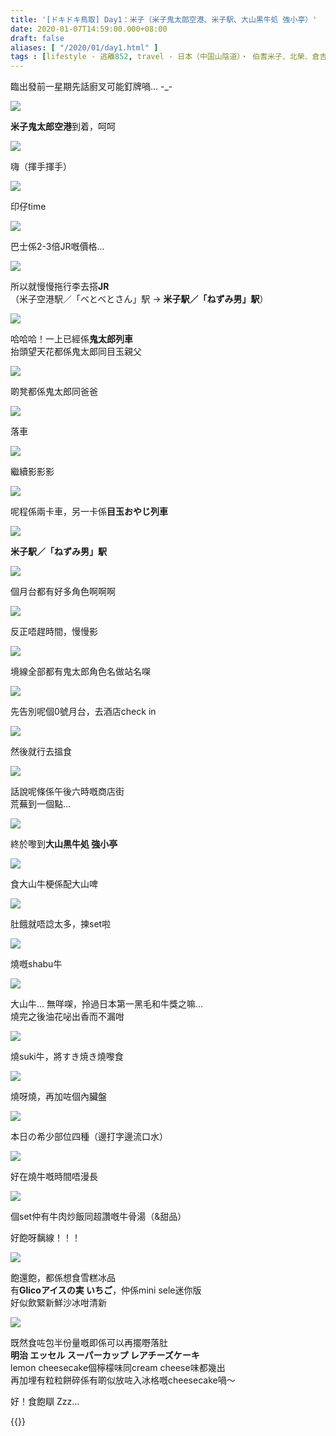 ```yaml
---
title: '[ドキドキ鳥取] Day1：米子（米子鬼太郎空港、米子駅、大山黒牛処 強小亭）'
date: 2020-01-07T14:59:00.000+08:00
draft: false
aliases: [ "/2020/01/day1.html" ]
tags : [lifestyle - 逃離852, travel - 日本（中国山陰道）・ 伯耆米子、北榮、倉吉、因幡鳥取、境港]
---
```


臨出發前一星期先話廚叉可能釘牌喎... -\_-  

![](https://y3olig.ch.files.1drv.com/y4mQyhUgxFJy8iZIbCADbVq6KP4Tce6xApuSBgTF4eloZeinJRwapRcUxhyMdBCuOQaFUcDs3MWspzTQFtRTIpwfBTDyxKJvyIG6sD3pBq4NYGf41tEmz7F2H8qZgAmlKTA3CQHbnXuSddHLnkjUy8xs0SUgDAMbU5D-wJ7XXCw1TmGyBhCLoTWqmRWObD1jXiFFQRbm9kSKIwnfGid4d6vCw?width=660&height=371&cropmode=none)

**米子鬼太郎空港**到着，呵呵  

![](https://y3ooig.ch.files.1drv.com/y4mRlgHd7xK4Z1NSqlHf5yukKgbnZODFmBXfpUuFlxJrnqg-OFeZ6wpuVRFQdvZkqancCEVX1O-RxhueoQcAxz0aqBc1mDcXtHp-n0cftaWNzvS1TLEzBSnzQpq1l06RxQdydWyN0Iwgzi4Yl_AewXRegc9sF1ym1fR2GAGVo708J1sj0WYDPbk85o5XgTP6AErgzWw7gxp6RDwulXP4xrrUQ?width=660&height=371&cropmode=none)

嗨（揮手揮手）  

![](https://zhoiig.ch.files.1drv.com/y4mQb59cD2DI_FtPAD5UbhlN-wZDQIsORyfRGlp_9m25JSxKnPivb6kNSI2s0_H9Xj8__oRz80ZwzgjsZo6u4ecOhkrnID752myjYOCyALhScCNE86ozqDNVnlfpfy9r7_NJmFLZsZ3dzSkBC8mKihIfXivPkIgFs2a1jSEAh08sJYekEQc2MV5IcOK8Gym0jhNTMVCfDLgHdCQD-G9PYFsXw?width=660&height=371&cropmode=none)

印仔time  

![](https://xxogig.ch.files.1drv.com/y4mQxoW_oxC_xn2fF6Omczt5xguR96jttbSQbp4WbzCETgZ2qCcR5o1mT3x8fTJ_5Gs7jBqvquM5832p-L31QM3cC5Rqst8nd22dqiO2tUEYek8lPoo8fM6e4rrIYlf_p5hc03HLnpBn8aHmCBTLCM84i7ahr7cc8GihPo8vc0d-iBUdJj5YgrWmhYl9ySFMfbBnN1KmdSjD8PGSityjR8cQQ?width=660&height=371&cropmode=none)

巴士係2-3倍JR嘅價格...  

![](https://z3mlqw.ch.files.1drv.com/y4mI9JihTPP1Ir0GnxOAQ278JrRcFKnSiUT5oRWOs4ZqpROxSUpNd_Gfnsp_FpNqBSAJ3CKTBoXMqn69CU4Hd1xSD0zzv1pWa5bmj_EUKJrpV2wD7T9gaO2yqbqS1iAW6PAmysn9MGcPhe-hsIXJ9lHouBkJuhlN_L53wnse_cX5krNPZQZZ7UbrwxF2kWhQ63U94d7voLOv2D6lLujCalojg?width=660&height=371&cropmode=none)

所以就慢慢拖行李去搭**JR**  
（米子空港駅／「べとべとさん」駅 → **米子駅／「ねずみ男」駅**）  

![](https://z3mqqw.ch.files.1drv.com/y4mnnHanmQEEWkSWhAiReVJYvHaYdsp87SBZolXCED7hhXPAQlym76qMaxx1Hk2nbSdZs74T7yIn7tl1CynQgqSy7mSfZcP2AXDwnbAIevCgBoL1Ns1SWcXRK5rolAlsy7lfotvdEPgocdSlv2juxbtDAE3cBZbUbCm5B3xs5JMVRZfQKwo2KcDjxsKG8IjDfmHe00Y3_umfvUz8E9vxDw8yA?width=660&height=371&cropmode=none)

哈哈哈！一上已經係**鬼太郎列車**  
抬頭望天花都係鬼太郎同目玉親父  

![](https://yxmlqw.ch.files.1drv.com/y4m3DvX3jGt101PY5uQlReT3An8hhXrSMcv6MZIbxbiyT0NbEGo4jT4fRQquOwKACR5svaM-aNOm6zDFjkbdmvYxgzcqBK-aPJXY3HaToIjoZ3liruFc0iI5PyKy1n--6ouCF0YUIEsThe6YsqzUPSrrXXeZi3MOVrpmmf6d8g4wkNdYA4rGe4LHTGarh9NhZFVEEZDARake9sAnsk9xs54FQ?width=660&height=371&cropmode=none)

啲凳都係鬼太郎同爸爸  

![](https://ynmiqw.ch.files.1drv.com/y4mscGIE_jk5hUVUBKsJerN3pJk2AcprgrBBXCexV7kzVoVokZfufA94ZDviZpcrZOWugTPmd1CXpFKhZ95iVQ-G8ZYDPBl2Di6ENSpCbLY3zp0B9TTABISYWLGyo53Dd0x6GcS0muN__qaP-ncgUKf0ZeInLkv49VGliWDO2aE34Q9pm_9qoDgvgojULN0YbH185xqNXEBkNC8l2Xd3lKDnQ?width=660&height=371&cropmode=none)

落車  

![](https://y3mqqw.ch.files.1drv.com/y4mWbPxXF9Aw1LwE3eeReh6ogSsASHgQNayYEzeVVUjx0OJuVvytcGyEaDwC91Bm6KL0d43uwX-iLkrrlqnQgxRyrbHi_gZnPe2zpU4B-O617vZHCDWgmG1J8GCwejfeeeBq0Pjglapb2ZPzMmlLkd04R1JfV_4AGpbOa7ealNBsjpL2pUdvQBQGDAGVVBhcM_LrgCkPO159Z2JmMueSWGttA?width=660&height=371&cropmode=none)

繼續影影影  

![](https://y3miqw.ch.files.1drv.com/y4mmigKR1EgAOjtCh5b1hn2yIio5gYbcS07P-bN3ej5tcjET2Btl3fqccNu-5yA-kF4IkN2FX81d8UzTS64qwbw7pakMwMFRfBTqa_FzfsV6kDTuDBfT5s0Q5_YdDc2JvLqlENcQmG51wrObiSR0t5ouq1uDzkEeK8UxB3xphtn2F1c3xnQGWU1ajfxykn4yqkcfj3D5w4KP6K8IF4ECAmjxQ?width=660&height=371&cropmode=none)

呢程係兩卡車，另一卡係**目玉おやじ列車**  

![](https://ynmmqw.ch.files.1drv.com/y4m-kKmSlKxcQTxCNAbb1dwIerZyzGThQ0lZ6Ki1w3RIV56y7JfD2W4xHnejEIDfZ3TXHHC-nPoCktCnQ0gcCIcYfwAf4AqwJok1xv7jQjQ_uwlAoajJT4GKiuyPA37ozfwZ2dKEPZoo1sw2Ct_hMWdiGUouyjUGA_QbJoABPUNFTz-Pk743aanBJ5HvfMpMiE6oFx4dsGkCt1ptRQNRLqsfw?width=660&height=371&cropmode=none)

**米子駅／「ねずみ男」駅**  

![](https://y3mkqw.ch.files.1drv.com/y4mqqZ8Wwvv0nRikYHwd-Se8SZXNBuimXXZni8k3t0Pwld8Rn0I5vxN3IrlUWqmgWXZPLt8hQeGx7ypXZs5c8CkJF_cMLdMIYPLz8uPVG8ysvA1asIRzu8sJLdgYgoJvbhvVovyLlRW20JF5admf0N222-zlVb0pyBEUZkmDqcqvXMdy-GdyBIzMSO6A07zgiOzOgZT5qlZCvfjIu17mNVgww?width=660&height=371&cropmode=none)

個月台都有好多角色啊啊啊  

![](https://y3mlqw.ch.files.1drv.com/y4m8xBYSOPA9vOrA4poYQTIFPAgjKABWr1WRC4Ji6g-fIqXjK8kFAmAU9w_pGrlgIhOVUPmCZ6ENwC0Cavv0lyRe5ne6Z0YwDCCZf9OxPuzI7n-6mBxJq_VEvbkNpsLDRo-nyXjl5OM1xmCeOpy1J4rvEiUSUL5GCfhwBFp-rnbzzQ7pfyWw5bifZQjBHIZoA1JI_UCNtaBeJZnNobE5xR6ZQ?width=371&height=660&cropmode=none)

反正唔趕時間，慢慢影  

![](https://ynmoqw.ch.files.1drv.com/y4mVsoMatr3X5pXQY6Hl6gHQww7jpT7rALI4J_s5jlkJiTcDsVXCRfHYiBckggFYm84NPjtb5VPEX1yx4Or2c7qZwGUqodxBtYmWJ6p3hKZSAdku0U2tmFvrLwwEsJ_NH3vSwb90GswD-jZVCTHPcmKDGC9hyRCz-v05lxDq3D3U6J1X8Q0VA0N4or_0Fvi0J2emUrN7Q5g7Gr-HPiNVSXqbg?width=660&height=371&cropmode=none)

境線全部都有鬼太郎角色名做站名㗎  

![](https://yxmqqw.ch.files.1drv.com/y4mzdZhM4nqp9NpAPQheO8tWAYFFBHK6c9aHjTu7eDd63OWp77XedKqqZGdP8BcKRbYt0M0x93kT3Rdth0_WwRjiNYzvDq-CXDwZYHrLzYv0_tAijNeH8PZly7cPnmf3qEeB2GjTjqFgCfrAPtD2_oxCxgSZ-GYeRywapzELM06Ly1Edphfey2NdzybKtNrOIZXNc19pMJ3r4PC6M4BLLTz8A?width=371&height=660&cropmode=none)

先告別呢個0號月台，去酒店check in  

![](https://zhmpqw.ch.files.1drv.com/y4moDK-5lGK8Cf_iyrz2gE24xoRYJv6_25CW_GtDTyiGm5NfCqHtaxVLyjkF7T7FOqKAyISeuCHozT-lUlS0zulztt78M727S9y5DGDxQcAkORKzqJj5pSGjtfdQjBul_3XBf3nmfhbhDsFh4lrxplplvFweFouXwZYm6v6acwKCjJYofrREW44QTjBkjNor9YuL2W4EUeFnUPYL6Ulkd322w?width=660&height=371&cropmode=none)

然後就行去搵食  

![](https://xxmiqw.ch.files.1drv.com/y4mJVudWM1oZiu3y9AnJMBuNrrtnCuGUFYcg_v2aU1oTEKOzXPgLmGmtMiWsbNtZUhHLT0Tavcbhkhr6h2fldcOqrU_8FtwSdiIrb1qORBHZYpFGxc-ZI2I1d7QULZC-IjX9MZgy3hRdKHzWUSJIIFaNxMTv4Pb89ioKr1u6ycTb4dfKNLqF6Xbpa6zcRRBy-LyQICq7XNrxrWaFCgtPGjl0A?width=660&height=371&cropmode=none)

話說呢條係午後六時嘅商店街  
荒蕪到一個點...  

![](https://xxmkqw.ch.files.1drv.com/y4m6iSZkIYE7aZJPHmraw5O3XBpynLeeyUWQBkx7lcG3DqhYuAzR0IAus1DZp3532gjnbOKWpPnNRlonIZt9YrUtPqRP6TIGh4TeTt5CkPxAMPh0Jn8On0XAq4IT4I8sDFCGTAb8TJoU7_GGmFWui56cUpWgjBSlR8PUtqDF936eaQmqDszY7IrHeGOT2HuCYTZAJOg5nnD1xoB2sJowRjbiA?width=660&height=371&cropmode=none)

終於嚟到**大山黒牛処 強小亭**  

![](https://xxmmqw.ch.files.1drv.com/y4mZUtOqs6sCZNirWHR6F3YQPkeiUOWi696XunD1RnpNjQ4CVKoHTlPYDSP2Iji4PX0QnHHchPwgwwz7R3fSLIc8sBJD4FqYVZLhHHphfjBXtodIA87R5FrL-tLVeDwmndPApZscHOoKar3ms3T6HBUL_dIIZJwZt4ZFsgxV8WQkrJPqJ2LyznIvT0TvNAZRKjP47XPLKuera1AyuazTgXYMQ?width=660&height=371&cropmode=none)

食大山牛梗係配大山啤

![](https://xxmoqw.ch.files.1drv.com/y4ml8cc4GYgkXQTaSIcH-hqm75BuJuWOVxbRNArVPQwG0qCVb3wWyu0aGt3VJEToijqQhxrdVEbc_sqMlKkBJTZQp9XtXVwx-aovCf-BbM6Ux1kSEI_xvA3AQWlVQOSzmGSrW2gpt4XfJmfQDWMGyUMISVwSd2wZxsegvy3NUQtt0n2xq0IF1QJHzlv-M159JRPbTWASDJML_nMt4GJGkfURw?width=660&height=371&cropmode=none)

肚餓就唔諗太多，揀set啦

![](https://xnmiqw.ch.files.1drv.com/y4mun724DS1X97mPk-LFO_ktuCsuHX9KxNPxwqZoHxocNguYT5TTk35lYp6xBo9gFvmYn5NAnsEHNGmGDPPsja0lYZEahTwIyyK0dpnkpWruaLgzQ4lmsWqBiov9TZCsBwBDb1w9ibqkexVC8usY0p_93hW7D9_kAlckQhJFG7eCIaf5vFZLui0w_xHlIvW44fwzrzpUq0WHfbypuSm2IW1AQ?width=660&height=371&cropmode=none)

燒嘅shabu牛

![](https://xxmqqw.ch.files.1drv.com/y4mHi7oC3nUTU3IQX8xzs_DQ5GY8TIPhaWoTOBUGsVN2AJg0DtrIvAPZk0afGarVHvLeXNDOrtniStxQySL42jUF-LKNvBxvfArBimvN3ih2w2eviSPhTdsDIW9LbjH-LO6iU0zaxzn8K0otFajp3jKRsbGbqKq1aWKUnp0b18duPUy9-7Wj5d6rQptRxy1tirXwRvJBmJqqIYizAGaiHyrWA?width=660&height=371&cropmode=none)

大山牛... 無咩㗎，拎過日本第一黑毛和牛獎之嘛...  
燒完之後油花咇出香而不漏咁

![](https://xnmhqw.ch.files.1drv.com/y4muMk69dtn5uE7ctRppt6uK_CYrdsPBJ8BgLGnVwMlxmobH_GeS2T5lEv_FqychDH5TUqLIe88Zq4LwfHQ-TptofYv-_ACKqdkmwgrm83DGeatrVXdGcvBHhbuf6AmYefwdDJ-nfl8WB4DMlJmyN-z3IewT0wCeoCGT5xC-gGIHb0fxvuuYN3tRIROWeVumCVfAPW2OL4gUxP5gB_5REaO_w?width=660&height=371&cropmode=none)

燒suki牛，將すき焼き燒嚟食

![](https://xnmnqw.ch.files.1drv.com/y4mmAwn_rJj36oRk7RoDE_0wSz6tInSp0qjU256X-lT5uGo1YhBM4CFvT66VSMBi2DU1ZdagxVYOO1OyBZk2hzST7nvubCoZDWEHRohENnVV5OGnk9U0QSnuDIAoOMIhWIEQVJach3wIDoOC2-keEi6GRBVET9nTTT2LetwXsB-3EtzPHraLX-e09FuoKCKLEgc72ykWZMGqUvy_6qP02Y6nA?width=660&height=371&cropmode=none)

燒呀燒，再加咗個內臟盤

![](https://zxn7qa.ch.files.1drv.com/y4mwQPhjQkHgxvEgKKEuOa9SwLo6jxMK_T-QemTxu5e8YZZmpMFP0QCMr8ncWWEYFkGRRvHiZLD4FF8dea1q7SVWGkeshNYh7n2d-oNkxEv2XgOb6vB675tiaQagy8tkcA0jyem2PyAwkI5d-XOlCWBzsnVGl144dx3S6nK1Mq3myXXBBQ611k0Wl9xIspky0J2-ZYPFOn4jSnAvXHO0hPh2Q?width=660&height=371&cropmode=none)

本日の希少部位四種（邊打字邊流口水）

![](https://zxn8qa.ch.files.1drv.com/y4mPhWx7L_PFguRXzcWd71iuw1uygijbOhlIT8SVC-Ynd1mj-xVfs3YOEreJ1cVIENht50U9r4r168f-HX_h4hjin4h2Q3Ebh2Ui49lL39AexehbF4m9E5ys9x1CL8JjYH25pI6IpCFdErJTbROLDxMAQkaSmGWw6IeUx8D872xV7duawbFqbuWHP-NldZtJJQt8JD_how6tI4Hriz7RYJPGA?width=660&height=371&cropmode=none)

好在燒牛嘅時間唔漫長

![](https://znn6qa.ch.files.1drv.com/y4mDh7ngQQvy74MARJ4Q-jTlOf6lKnWxQIMclEj7PVX3apYqw8h6FqpkEsrtGh53CWSPa5mK-DOS9R7wUEdQBh3GN1uq5iPnYbn9brw-Wyc3JIiOEXxZAb7hN6YAR6VxZWnwplVMfrgfotaxk2xWBtWBwI4qnbeIFnoubnZlQFoxUtFm_wLmtaNv2J9TYjjj4ri6TOGy3g_xnIO9qTIVQyayw?width=660&height=371&cropmode=none)

個set仲有牛肉炒飯同超讚嘅牛骨湯（&甜品）

好飽呀黐線！！！

![](https://0hn6qa.ch.files.1drv.com/y4meEhV0K8fpfgvvWNfBWYzSV1sH5xTG7ynjhQ9wnojO99-cAlzq-SIgRdOqq_wFfOFh2-0U6EIf1bjDUfyA12C54uciYQba5FP1-JSPUW0wOw512whAXtmBjs5qCED8MCie6zZC3lL3USLCla1C3_0ZJJvduDWSzCjDTgHRaPBCs7XbrkkfTPo7Shx_LvT0ySIJGVjwuQDDYuQ8K1a_-wu-g?width=660&height=371&cropmode=none)

飽還飽，都係想食雪糕冰品  
有**Glicoアイスの実 いちご**，仲係mini sele迷你版  
好似飲緊新鮮沙冰咁清新  

![](https://0hn9qa.ch.files.1drv.com/y4mtsKdFktUzY5Y1nAxZh_eSdKf2RFIzIgihfK7iVTI-AfV1_GGp-CBWMttWdF1hCRPf3d72IcBJBJBKn2Zoq54a32LMCo53XYPbE6Uf6uoglYNqWdw6P6ND6btUhjNJZG-ZehP_eu7Z8gwQB5bUx4aEPA1znEyKPw-q-DOHfkXh6UmWf5pXeMq-yKIbk4pag2SHd3oSJaPXPTFo7SjnFgBHQ?width=660&height=371&cropmode=none)

既然食咗包半份量嘅即係可以再擺嘢落肚  
**明治 エッセル スーパーカップ レアチーズケーキ**  
lemon cheesecake個檸檬味同cream cheese味都幾出  
再加埋有粒粒餅碎係有啲似放咗入冰格嘅cheesecake喎～  
  
  
好！食飽瞓 Zzz...  
  
{{<tottori>}}  
